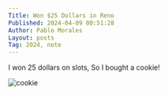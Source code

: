 ```yaml
---
Title: Won $25 Dollars in Reno
Published: 2024-04-09 00:51:28
Author: Pablo Morales
Layout: posts
Tag: 2024, note
---
```

I won 25 dollars on slots, So I bought a cookie!

![cookie](https://static.lifeofpablo.com/media/images/notes/cookie-reno.jpeg)
